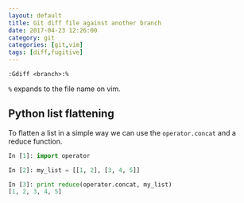 ```yaml
---
layout: default
title: Git diff file against another branch
date: 2017-04-23 12:26:00
category: git
categories: [git,vim]
tags: [diff,fugitive]
---
```

```
:Gdiff <branch>:%
```
`%` expands to the file name on vim.

## Python list flattening

To flatten a list in a simple way we can use the `operator.concat` and a reduce function.

```python
In [1]: import operator

In [2]: my_list = [[1, 2], [3, 4, 5]]

In [3]: print reduce(operator.concat, my_list)
[1, 2, 3, 4, 5]
```
